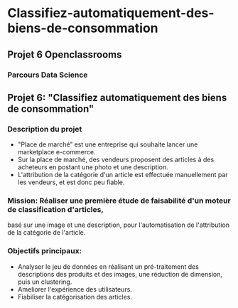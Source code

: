 # Classifiez-automatiquement-des-biens-de-consommation
## Projet 6 Openclassrooms
### Parcours Data Science

## Projet 6: "Classifiez automatiquement des biens de consommation"

### Description du projet
- "Place de marché” est une entreprise qui souhaite 
lancer une marketplace e-commerce.
- Sur la place de marché, des vendeurs proposent des 
articles à des acheteurs en postant une photo et 
une description.
- L'attribution de la catégorie d'un article est 
effectuée manuellement par les vendeurs, et est 
donc peu fiable.

### Mission: Réaliser une première étude de faisabilité d'un moteur de classification d'articles, 
basé sur une image et une description, pour l'automatisation de l'attribution de 
la catégorie de l'article.

### Objectifs principaux: 
- Analyser le jeu de données en réalisant un pré-traitement des descriptions des produits et des images, une réduction de dimension, puis un clustering.
- Ameliorer l'expérience des utilisateurs.
- Fiabiliser la catégorisation des articles.
